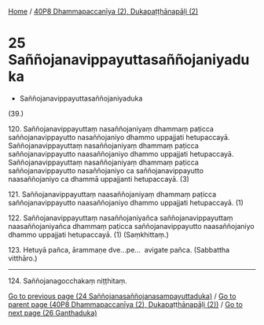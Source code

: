 
[Home](/) / [40P8 Dhammapaccanīya (2), Dukapaṭṭhānapāḷi (2)](../40P8.md)

# 25 Saññojanavippayuttasaññojaniyaduka

* Saññojanavippayuttasaññojaniyaduka

(39.)

120\. Saññojanavippayuttaṃ nasaññojaniyaṃ dhammaṃ paṭicca saññojanavippayutto nasaññojaniyo dhammo uppajjati hetupaccayā. Saññojanavippayuttaṃ nasaññojaniyaṃ dhammaṃ paṭicca saññojanavippayutto naasaññojaniyo dhammo uppajjati hetupaccayā. Saññojanavippayuttaṃ nasaññojaniyaṃ dhammaṃ paṭicca saññojanavippayutto nasaññojaniyo ca saññojanavippayutto naasaññojaniyo ca dhammā uppajjanti hetupaccayā. (3)

121\. Saññojanavippayuttaṃ naasaññojaniyaṃ dhammaṃ paṭicca saññojanavippayutto naasaññojaniyo dhammo uppajjati hetupaccayā. (1)

122\. Saññojanavippayuttaṃ nasaññojaniyañca saññojanavippayuttaṃ naasaññojaniyañca dhammaṃ paṭicca saññojanavippayutto naasaññojaniyo dhammo uppajjati hetupaccayā. (1) (Saṃkhittaṃ.)

123\. Hetuyā pañca, ārammaṇe dve…pe…  avigate pañca. (Sabbattha vitthāro.)

---

124\. Saññojanagocchakaṃ niṭṭhitaṃ.



[Go to previous page (24 Saññojanasaññojanasampayuttaduka)](24.md) / [Go to parent page (40P8 Dhammapaccanīya (2), Dukapaṭṭhānapāḷi (2))](0.md) / [Go to next page (26 Ganthaduka)](26.md)


